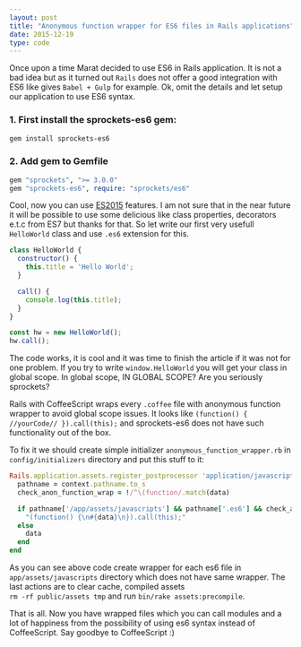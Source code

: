 ```yaml
---
layout: post
title: "Anonymous function wrapper for ES6 files in Rails applications"
date: 2015-12-19
type: code
---
```

Once upon a time Marat decided to use ES6 in Rails application. It is not a bad idea but as it turned out `Rails` does not offer a good integration with ES6 like gives `Babel + Gulp` for example. Ok, omit the details and let setup our application to use ES6 syntax.

### 1. First install the sprockets-es6 gem:

```bash
gem install sprockets-es6
```

### 2. Add gem to Gemfile

```ruby
gem "sprockets", ">= 3.0.0"
gem "sprockets-es6", require: "sprockets/es6"
```

Cool, now you can use [ES2015](https://babeljs.io/docs/learn-es2015/) features. I am not sure that in the near future it will be possible to use some delicious like class properties, decorators e.t.c from ES7 but thanks for that. So let write our first very usefull `HelloWorld` class and use `.es6` extension for this.

```javascript
class HelloWorld {
  constructor() {
    this.title = 'Hello World';
  }

  call() {
    console.log(this.title);
  }
}

const hw = new HelloWorld();
hw.call();
```

The code works, it is cool and it was time to finish the article if it was not for one problem. If you try to write `window.HelloWorld` you will get your class in global scope. In global scope, IN GLOBAL SCOPE? Are you seriously sprockets?

Rails with CoffeeScript wraps every `.coffee` file with anonymous function wrapper to avoid global scope issues. It looks like `(function() { //yourCode// }).call(this);` and sprockets-es6 does not have such functionality out of the box.

To fix it we should create simple initializer `anonymous_function_wrapper.rb` in `config/initializers` directory and put this stuff to it:

```ruby
Rails.application.assets.register_postprocessor 'application/javascript', :anon_wrap do |context, data|
  pathname = context.pathname.to_s
  check_anon_function_wrap = !/^\(function/.match(data)

  if pathname['/app/assets/javascripts'] && pathname['.es6'] && check_anon_function_wrap
    "(function() {\n#{data}\n}).call(this);"
  else
    data
  end
end
```

As you can see above code create wrapper for each es6 file in `app/assets/javascripts` directory which does not have same wrapper. The last actions are to clear cache, compiled assets <br /> `rm -rf public/assets tmp` and run `bin/rake assets:precompile`.

That is all. Now you have wrapped files which you can call modules and a lot of happiness from the possibility of using es6 syntax instead of CoffeeScript. Say goodbye to CoffeeScript :)
